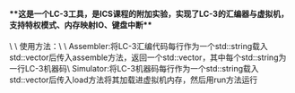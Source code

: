 <h4>**这是一个LC-3工具，是ICS课程的附加实验，实现了LC-3的汇编器与虚拟机，支持特权模式、内存映射IO、键盘中断**</h4>\
\
使用方法：\
\
Assembler:将LC-3汇编代码每行作为一个std::string载入std::vector<std::string>后传入assemble方法，返回一个std::vector<std::string>，其中每个std::string为一行LC-3机器码\
Simulator:将LC-3机器码每行作为一个std::string载入std::vector<std::string>后传入load方法将其加载进虚拟机内存，然后用run方法运行
